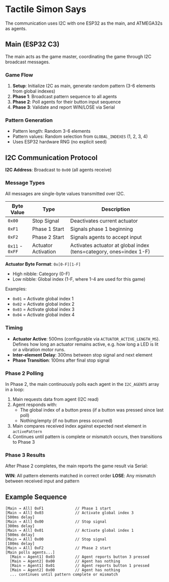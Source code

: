 # Tactile Simon Says

The communication uses I2C with one ESP32 as the main, and ATMEGA32s as agents.

## Main (ESP32 C3)

The main acts as the game master, coordinating the game through I2C broadcast messages.

### Game Flow

1. **Setup**: Initialize I2C as main, generate random pattern (3-6 elements from global indexes)
2. **Phase 1**: Broadcast pattern sequence to all agents
3. **Phase 2**: Poll agents for their button input sequence
4. **Phase 3**: Validate and report WIN/LOSE via Serial

### Pattern Generation

- Pattern length: Random 3-6 elements
- Pattern values: Random selection from `GLOBAL_INDEXES` (1, 2, 3, 4)
- Uses ESP32 hardware RNG (no explicit seed)

## I2C Communication Protocol

**I2C Address**: Broadcast to `0x00` (all agents receive)

### Message Types

All messages are single-byte values transmitted over I2C.

| Byte Value | Type | Description |
|------------|------|-------------|
| `0x00` | Stop Signal | Deactivates current actuator |
| `0xF1` | Phase 1 Start | Signals phase 1 beginning |
| `0xF2` | Phase 2 Start | Signals agents to accept input |
| `0x11` - `0xFF` | Actuator Activation | Activates actuator at global index (tens=category, ones=index 1-F) |

**Actuator Byte Format**: `0x[0-F][1-F]`
- High nibble: Category (0-F) 
- Low nibble: Global index (1-F, where 1-4 are used for this game)

Examples:
- `0x01` = Activate global index 1
- `0x02` = Activate global index 2
- `0x03` = Activate global index 3
- `0x04` = Activate global index 4

### Timing

- **Actuator Active**: 500ms (configurable via `ACTUATOR_ACTIVE_LENGTH_MS`). Defines how long an actuator remains active, e.g. how long a LED is lit or a vibration motor runs.
- **Inter-element Delay**: 300ms between stop signal and next element
- **Phase Transition**: 100ms after final stop signal

### Phase 2 Polling

In Phase 2, the main continuously polls each agent in the `I2C_AGENTS` array in a loop:

1. Main requests data from agent (I2C read)
2. Agent responds with:
   - The global index of a button press (if a button was pressed since last poll)
   - Nothing/empty (if no button press occurred)
3. Main compares received index against expected next element in `activePattern`
4. Continues until pattern is complete or mismatch occurs, then transitions to Phase 3

### Phase 3 Results

After Phase 2 completes, the main reports the game result via Serial:

**WIN**: All pattern elements matched in correct order 
**LOSE**: Any mismatch between received input and pattern

## Example Sequence

```
[Main → All] 0xF1              // Phase 1 start
[Main → All] 0x03              // Activate global index 3
[500ms delay]
[Main → All] 0x00              // Stop signal
[300ms delay]
[Main → All] 0x01              // Activate global index 1
[500ms delay]
[Main → All] 0x00              // Stop signal
[100ms delay]
[Main → All] 0xF2              // Phase 2 start
[Main polls agents...]
  [Main ← Agent1] 0x03         // Agent reports button 3 pressed
  [Main ← Agent2] 0x00         // Agent has nothing
  [Main ← Agent1] 0x01         // Agent reports button 1 pressed
  [Main ← Agent2] 0x00         // Agent has nothing
  ... continues until pattern complete or mismatch
```
